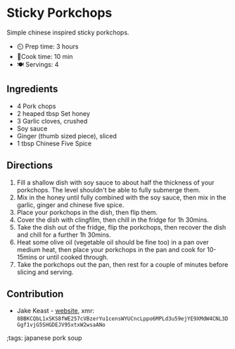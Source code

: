 # Sticky Porkchops

Simple chinese inspired sticky porkchops.

- ⏲️ Prep time: 3 hours
- 🍳Cook time: 10 min
- 🍽️ Servings: 4

## Ingredients

- 4 Pork chops
- 2 heaped tbsp Set honey
- 3 Garlic cloves, crushed
- Soy sauce
- Ginger (thumb sized piece), sliced
- 1 tbsp Chinese Five Spice

## Directions

1. Fill a shallow dish with soy sauce to about half the thickness of your porkchops. The level shouldn't be able to fully submerge them.
2. Mix in the honey until fully combined with the soy sauce, then mix in the garlic, ginger and chinese five spice.
3. Place your porkchops in the dish, then flip them.
4. Cover the dish with clingfilm, then chill in the fridge for 1h 30mins.
5. Take the dish out of the fridge, flip the porkchops, then recover the dish and chill for a further 1h 30mins.
6. Heat some olive oil (vegetable oil should be fine too) in a pan over medium heat, then place your porkchops in the pan and cook for 10-15mins or until cooked through.
7. Take the porkchops out the pan, then rest for a couple of minutes before slicing and serving.

## Contribution

- Jake Keast - [website](https://jakekeast.xyz), xmr: `8BBKCQbL1xSKS8fWE257cVBzerYu1censWYUCncLppo6MPLd3u59ejYE9XMdW4CNL3DGgf1vjG5SHGDEJV95xtxW2wsaANo`

;tags: japanese pork soup
